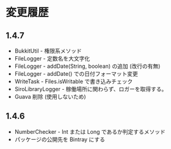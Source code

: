 # 変更履歴

## 1.4.7

- BukkitUtil - 権限系メソッド
- FileLogger - 定数名を大文字化
- FileLogger - addDate(String, boolean) の追加 (改行の有無)
- FileLogger - addDate() での日付フォーマット変更
- WriteTask - Files.isWritable で書き込みチェック
- SiroLibraryLogger - 稼働場所に関わらず、ロガーを取得する。
- Guava 削除 (使用しないため)

## 1.4.6

- NumberChecker - Int または Long であるか判定するメソッド
- パッケージの公開先を Bintray にする
